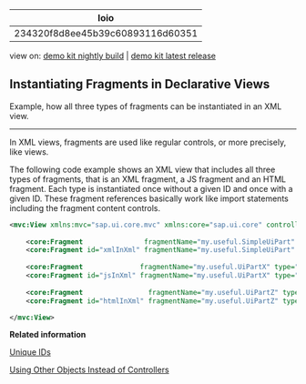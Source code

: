 <!-- loio234320f8d8ee45b39c60893116d60351 -->

| loio |
| -----|
| 234320f8d8ee45b39c60893116d60351 |

<div id="loio">

view on: [demo kit nightly build](https://openui5nightly.hana.ondemand.com/#/topic/234320f8d8ee45b39c60893116d60351) | [demo kit latest release](https://openui5.hana.ondemand.com/#/topic/234320f8d8ee45b39c60893116d60351)</div>

## Instantiating Fragments in Declarative Views

Example, how all three types of fragments can be instantiated in an XML view.

***

In XML views, fragments are used like regular controls, or more precisely, like views.

The following code example shows an XML view that includes all three types of fragments, that is an XML fragment, a JS fragment and an HTML fragment. Each type is instantiated once without a given ID and once with a given ID. These fragment references basically work like import statements including the fragment content controls.

``` xml
<mvc:View xmlns:mvc="sap.ui.core.mvc" xmlns:core="sap.ui.core" controllerName="testdata.fragments.XMLViewController" >
    
    <core:Fragment               fragmentName="my.useful.SimpleUiPart" type="XML" />
    <core:Fragment id="xmlInXml" fragmentName="my.useful.SimpleUiPart" type="XML" />
    
    <core:Fragment              fragmentName="my.useful.UiPartX" type="JS" />
    <core:Fragment id="jsInXml" fragmentName="my.useful.UiPartX" type="JS" />
    
    <core:Fragment                fragmentName="my.useful.UiPartZ" type="HTML" />
    <core:Fragment id="htmlInXml" fragmentName="my.useful.UiPartZ" type="HTML" />

</mvc:View>
```

**Related information**  


[Unique IDs](Unique_IDs_5da591c.md)

[Using Other Objects Instead of Controllers](Using_Other_Objects_Instead_of_Controllers_c24ea6d.md)

